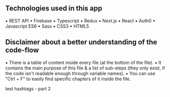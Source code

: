 ## Technologies used in this app

▪ REST API
▪ Firebase
▪ Typescript
▪ Redux
▪ Next.js
▪ React
▪ Auth0
▪ Javascript ES6
▪ Sass
▪ CSS3
▪ HTML5

## Disclaimer about a better understanding of the code-flow

▪ There is a table of content inside every file (at the bottom of the file).
▪ It contains the main purpose of this file & a list of sub-steps (they only exist, if the code isn't readable enough through variable names).
▪ You can use "Ctrl + F" to easily find specific chapters of it inside the file.

test hashtags - part 2
